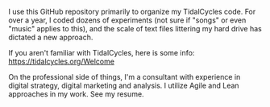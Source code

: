 I use this GitHub repository primarily to organize my TidalCycles code. For over a year, I coded dozens of experiments (not sure if "songs" or even "music" applies to this), and the scale of text files littering my hard drive has dictated a new approach.

If you aren't familiar with TidalCycles, here is some info: https://tidalcycles.org/Welcome

On the professional side of things, I'm a consultant with experience in digital strategy, digital marketing and analysis. I utilize Agile and Lean approaches in my work. See my resume.



<!---
pau1sand3rs/pau1sand3rs is a ✨ special ✨ repository because its `README.md` (this file) appears on your GitHub profile.
You can click the Preview link to take a look at your changes.
--->
